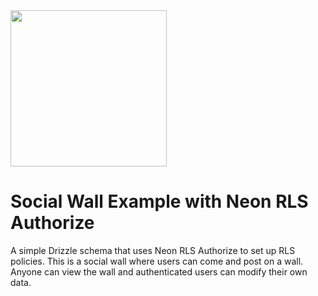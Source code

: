 <img width="250px" src="https://neon.tech/brand/neon-logo-dark-color.svg" />

# Social Wall Example with Neon RLS Authorize

A simple Drizzle schema that uses Neon RLS Authorize to set up RLS policies. This is a social wall where users can come and post on a wall. Anyone can view the wall and authenticated users can modify their own data.
